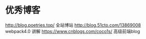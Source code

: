 # 优秀博客

http://blog.poetries.top/ 全站博站
http://blog.51cto.com/13869008 webpack4.0 讲解
https://www.cnblogs.com/coco1s/ 高级前端blog
